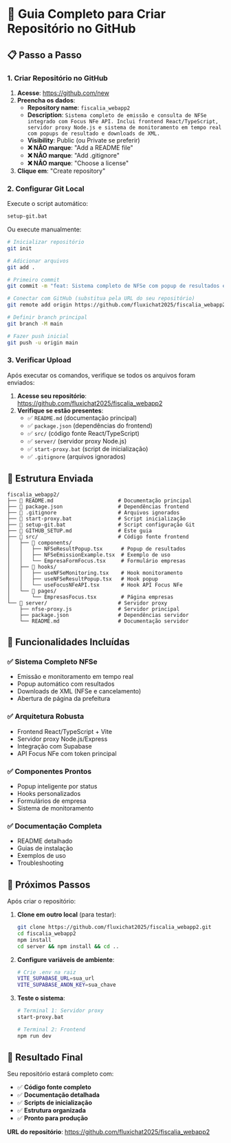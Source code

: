 # 🚀 Guia Completo para Criar Repositório no GitHub

## 📋 Passo a Passo

### **1. Criar Repositório no GitHub**

1. **Acesse**: https://github.com/new
2. **Preencha os dados**:
   - **Repository name**: `fiscalia_webapp2`
   - **Description**: `Sistema completo de emissão e consulta de NFSe integrado com Focus NFe API. Inclui frontend React/TypeScript, servidor proxy Node.js e sistema de monitoramento em tempo real com popups de resultado e downloads de XML.`
   - **Visibility**: Public (ou Private se preferir)
   - **❌ NÃO marque**: "Add a README file"
   - **❌ NÃO marque**: "Add .gitignore"
   - **❌ NÃO marque**: "Choose a license"
3. **Clique em**: "Create repository"

### **2. Configurar Git Local**

Execute o script automático:
```bash
setup-git.bat
```

Ou execute manualmente:
```bash
# Inicializar repositório
git init

# Adicionar arquivos
git add .

# Primeiro commit
git commit -m "feat: Sistema completo de NFSe com popup de resultados e downloads"

# Conectar com GitHub (substitua pela URL do seu repositório)
git remote add origin https://github.com/fluxichat2025/fiscalia_webapp2.git

# Definir branch principal
git branch -M main

# Fazer push inicial
git push -u origin main
```

### **3. Verificar Upload**

Após executar os comandos, verifique se todos os arquivos foram enviados:

1. **Acesse seu repositório**: https://github.com/fluxichat2025/fiscalia_webapp2
2. **Verifique se estão presentes**:
   - ✅ `README.md` (documentação principal)
   - ✅ `package.json` (dependências do frontend)
   - ✅ `src/` (código fonte React/TypeScript)
   - ✅ `server/` (servidor proxy Node.js)
   - ✅ `start-proxy.bat` (script de inicialização)
   - ✅ `.gitignore` (arquivos ignorados)

## 📁 Estrutura Enviada

```
fiscalia_webapp2/
├── 📄 README.md                     # Documentação principal
├── 📄 package.json                  # Dependências frontend
├── 📄 .gitignore                    # Arquivos ignorados
├── 📄 start-proxy.bat               # Script inicialização
├── 📄 setup-git.bat                 # Script configuração Git
├── 📄 GITHUB_SETUP.md               # Este guia
├── 📁 src/                          # Código fonte frontend
│   ├── 📁 components/
│   │   ├── NFSeResultPopup.tsx      # Popup de resultados
│   │   ├── NFSeEmissionExample.tsx  # Exemplo de uso
│   │   └── EmpresaFormFocus.tsx     # Formulário empresas
│   ├── 📁 hooks/
│   │   ├── useNFSeMonitoring.tsx    # Hook monitoramento
│   │   ├── useNFSeResultPopup.tsx   # Hook popup
│   │   └── useFocusNFeAPI.tsx       # Hook API Focus NFe
│   └── 📁 pages/
│       └── EmpresasFocus.tsx        # Página empresas
└── 📁 server/                       # Servidor proxy
    ├── nfse-proxy.js               # Servidor principal
    ├── package.json                # Dependências servidor
    └── README.md                   # Documentação servidor
```

## 🎯 Funcionalidades Incluídas

### ✅ **Sistema Completo NFSe**
- Emissão e monitoramento em tempo real
- Popup automático com resultados
- Downloads de XML (NFSe e cancelamento)
- Abertura de página da prefeitura

### ✅ **Arquitetura Robusta**
- Frontend React/TypeScript + Vite
- Servidor proxy Node.js/Express
- Integração com Supabase
- API Focus NFe com token principal

### ✅ **Componentes Prontos**
- Popup inteligente por status
- Hooks personalizados
- Formulários de empresa
- Sistema de monitoramento

### ✅ **Documentação Completa**
- README detalhado
- Guias de instalação
- Exemplos de uso
- Troubleshooting

## 🔧 Próximos Passos

Após criar o repositório:

1. **Clone em outro local** (para testar):
   ```bash
   git clone https://github.com/fluxichat2025/fiscalia_webapp2.git
   cd fiscalia_webapp2
   npm install
   cd server && npm install && cd ..
   ```

2. **Configure variáveis de ambiente**:
   ```bash
   # Crie .env na raiz
   VITE_SUPABASE_URL=sua_url
   VITE_SUPABASE_ANON_KEY=sua_chave
   ```

3. **Teste o sistema**:
   ```bash
   # Terminal 1: Servidor proxy
   start-proxy.bat
   
   # Terminal 2: Frontend
   npm run dev
   ```

## 🎉 Resultado Final

Seu repositório estará completo com:
- ✅ **Código fonte completo**
- ✅ **Documentação detalhada**
- ✅ **Scripts de inicialização**
- ✅ **Estrutura organizada**
- ✅ **Pronto para produção**

**URL do repositório**: https://github.com/fluxichat2025/fiscalia_webapp2
